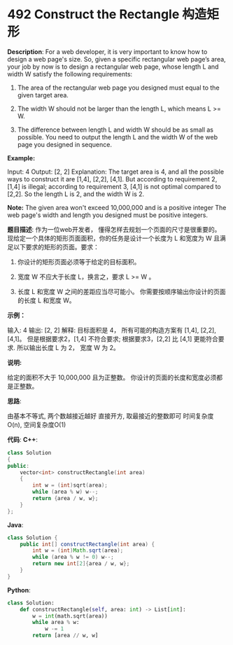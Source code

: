 # 492 Construct the Rectangle 构造矩形

__Description__:
For a web developer, it is very important to know how to design a web page's size. So, given a specific rectangular web page’s area, your job by now is to design a rectangular web page, whose length L and width W satisfy the following requirements:

1. The area of the rectangular web page you designed must equal to the given target area.

2. The width W should not be larger than the length L, which means L >= W.

3. The difference between length L and width W should be as small as possible.
You need to output the length L and the width W of the web page you designed in sequence.

__Example:__

Input: 4
Output: [2, 2]
Explanation: The target area is 4, and all the possible ways to construct it are [1,4], [2,2], [4,1].
But according to requirement 2, [1,4] is illegal; according to requirement 3,  [4,1] is not optimal compared to [2,2]. So the length L is 2, and the width W is 2.

__Note:__
The given area won't exceed 10,000,000 and is a positive integer
The web page's width and length you designed must be positive integers.

__题目描述__:
作为一位web开发者， 懂得怎样去规划一个页面的尺寸是很重要的。 现给定一个具体的矩形页面面积，你的任务是设计一个长度为 L 和宽度为 W 且满足以下要求的矩形的页面。要求：

1. 你设计的矩形页面必须等于给定的目标面积。

2. 宽度 W 不应大于长度 L，换言之，要求 L >= W 。

3. 长度 L 和宽度 W 之间的差距应当尽可能小。
你需要按顺序输出你设计的页面的长度 L 和宽度 W。

__示例：__

输入: 4
输出: [2, 2]
解释: 目标面积是 4， 所有可能的构造方案有 [1,4], [2,2], [4,1]。
但是根据要求2，[1,4] 不符合要求; 根据要求3，[2,2] 比 [4,1] 更能符合要求. 所以输出长度 L 为 2， 宽度 W 为 2。

__说明:__

给定的面积不大于 10,000,000 且为正整数。
你设计的页面的长度和宽度必须都是正整数。

__思路__:

由基本不等式, 两个数越接近越好
直接开方, 取最接近的整数即可
时间复杂度O(n), 空间复杂度O(1)

__代码__:
__C++__:

```C++
class Solution 
{
public:
    vector<int> constructRectangle(int area) 
    {
        int w = (int)sqrt(area);
        while (area % w) w--;
        return {area / w, w};
    }
};
```

__Java__:

```Java
class Solution {
    public int[] constructRectangle(int area) {
        int w = (int)Math.sqrt(area);
        while (area % w != 0) w--;
        return new int[2]{area / w, w};
    }
}
```

__Python__:

```Python
class Solution:
    def constructRectangle(self, area: int) -> List[int]:
        w = int(math.sqrt(area))
        while area % w:
            w -= 1
        return [area // w, w]
```
